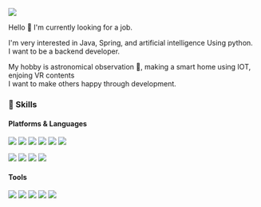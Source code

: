 <p>
  <a href="mailto:tansuho77@gmail.com" target="_blank"><img src="https://img.shields.io/badge/tansuho77@gmail.com-EA4335?style=flat-square&logo=Gmail&logoColor=white"/></a>
</p>

<p>
  Hello 👋 I'm currently looking for a job. <br>
  
  I'm very interested in Java, Spring, and artificial intelligence Using python.<br>
  I want to be a backend developer.<br>
  
  My hobby is astronomical observation  🚀, making a smart home using IOT, enjoing VR contents <br>
  I want to make others happy through development.
</p>

### 💪 Skills
#### Platforms & Languages
<p>
  <img src="https://img.shields.io/badge/Spring-3DDC84?style=flat-square&logo=Android&logoColor=white"/>
  <img src="https://img.shields.io/badge/Spring Boot-000000?style=flat-square&logo=iOS&logoColor=white"/>
  <img src="https://img.shields.io/badge/Java-61DAFB?style=flat-square&logo=React&logoColor=black"/>
  <img src="https://img.shields.io/badge/Python-02569B?style=flat-square&logo=Flutter&logoColor=white"/>
  <img src="https://img.shields.io/badge/Keras-E8E8E8?style=flat-square&logo=Apache%20Cordova&logoColor=black"/>
  <img src="https://img.shields.io/badge/AWS-E8E8E8?style=flat-square&logo=Apache%20Cordova&logoColor=black"/>
</p>
<p>
  <img src="https://img.shields.io/badge/Java-0095D5?style=flat-square&logo=Kotlin&logoColor=white"/> 
  <img src="https://img.shields.io/badge/Python-FA7343?style=flat-square&logo=Swift&logoColor=white"/>
  <img src="https://img.shields.io/badge/JSP-000000?style=flat-square&logo=Swift&logoColor=white"/>
  <img src="https://img.shields.io/badge/MYSQL-0095D5?style=flat-square&logo=Swift&logoColor=white"/>
</p>

#### Tools
<p>
  <img src="https://img.shields.io/badge/IntelliJ IDEA-B7178C?style=flat-square&logo=ReactiveX&logoColor=white"/>
  <img src="https://img.shields.io/badge/Eclipse IDE-FFCA28?style=flat-square&logo=Firebase&logoColor=black"/>
  <img src="https://img.shields.io/badge/Linux-FFCA28?style=flat-square&logo=Firebase&logoColor=black"/>
  <img src="https://img.shields.io/badge/Git-F05032?style=flat-square&logo=Git&logoColor=white"/>
  <img src="https://img.shields.io/badge/Subversion-683D87?style=flat-square&logo=Bitrise&logoColor=white"/>

</p>
